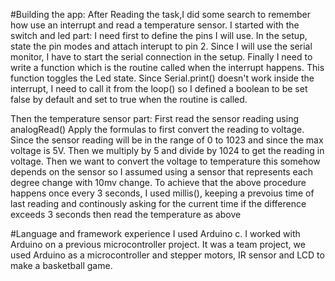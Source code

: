 #Building the app:
After Reading the task,I did some search to remember how use an interrupt and read a temperature sensor.
I started with the switch and led part:
  I need first to define the pins I will use.
  In the setup, state the pin modes and attach interupt to pin 2.
  Since I will use the serial monitor, I have to start the serial connection in the setup.
  Finally I need to write a function which is the routine called when the interrupt happens.
  This function toggles the Led state.
  Since Serial.print() doesn't work inside the interrupt, I need to call it from the loop() so I defined a boolean
  to be set false by default and set to true when the routine is called.
  
Then the temperature sensor part:
  First read the sensor reading using analogRead()
  Apply the formulas to first convert the reading to voltage.
  Since the sensor reading will be in the range of 0 to 1023 and since the max voltage is 5V.
  Then we multiply by 5 and divide by 1024 to get the reading in voltage.
  Then we want to convert the voltage to temperature this somehow depends on the sensor 
  so I assumed using a sensor that represents each degree change with 10mv change.
  To achieve that the above procedure happens once every 3 seconds, I used millis(), keeping a prevoius time of last reading and        continously asking for the current time if the difference exceeds 3 seconds then read the temperature as above 
  
  
#Language and framework experience 
I used Arduino c. I worked with Arduino on a previous microcontroller project.
It was a team project, we used Arduino as a microcontroller and stepper motors, IR sensor and LCD to make a basketball game.  
